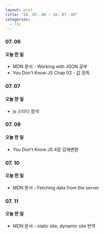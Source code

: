 ```yaml
---
layout: post
title: "18. 07. 06 ~ 18. 07. 09"
categories:
  - TIL
---
```


### 07. 06
#### 오늘 한 일
- MDN 문서 - Working with JSON 공부
- You Don't Know JS Chap 02 - 값 정독

### 07. 07
#### 오늘 한 일
- js 스터디 참석

### 07. 09
#### 오늘 한 일
- You Don't Know JS 4장 강제변환

### 07. 10
#### 오늘 한 일
- MDN 문서 - Fetching data from the server

### 07. 11
#### 오늘 한 일
- MDN 문서 - static site, dynamic site 번역
